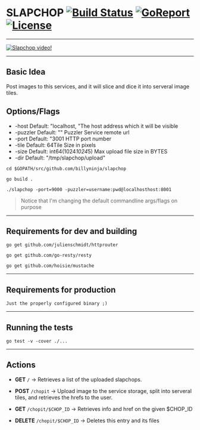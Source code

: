 # SLAPCHOP [![Build Status](https://travis-ci.org/billyninja/slapchop.svg?branch=master)](https://travis-ci.org/billyninja/slapchop) [![GoReport](https://goreportcard.com/badge/billyninja/slapchop)](http://goreportcard.com/report/billyninja/slapchop) [![License](https://img.shields.io/badge/license-MIT-blue.svg)](LICENSE)
---

[![Slapchop video!](http://img.youtube.com/vi/rUbWjIKxrrs/0.jpg)](http://www.youtube.com/watch?v=rUbWjIKxrrs)

----
## Basic Idea

Post images to this services, and it will slice and dice it into serveral image tiles.


## Options/Flags
- -host Default: "localhost, "The host address which it will be visible
- -puzzler Default: "" Puzzler Service remote url
- -port Default: "3001 HTTP port number
- -tile Default: 64Tile Size in pixels
- -size Default: int64(1024*1024*5) Max upload file size in BYTES
- -dir Default: "/tmp/slapchop/upload"

`cd $GOPATH/src/github.com/billyninja/slapchop`

`go build .`

`./slapchop -port=9000 -puzzler=username:pwd@localhosthost:8001`
>Notice that I'm changing the default commandline args/flags on purpose


----
## Requirements for dev and building
`go get github.com/julienschmidt/httprouter`

`go get github.com/go-resty/resty`

`go get github.com/hoisie/mustache`

----
## Requirements for production
`Just the properly configured binary ;)`

----
## Running the tests
`go test -v -cover ./...`


---
## Actions

- **GET** `/` -> Retrieves a list of the uploaded slapchops.


- **POST** `/chopit` -> Upload image to the service storage, split into serveral tiles, and retrieves the hrefs to the user.

- **GET** `/chopit/$CHOP_ID` -> Retrieves info and href on the given $CHOP_ID

- **DELETE** `/chopit/$CHOP_ID` -> Deletes this entry and its files
